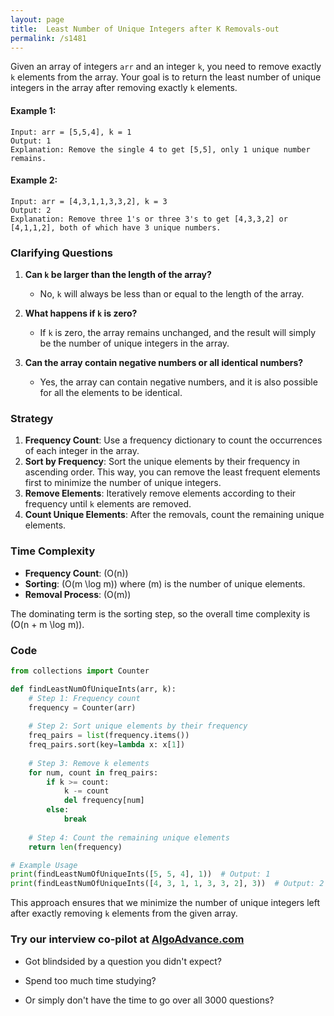 ```yaml
---
layout: page
title:  Least Number of Unique Integers after K Removals-out
permalink: /s1481
---
```


Given an array of integers `arr` and an integer `k`, you need to remove exactly `k` elements from the array. Your goal is to return the least number of unique integers in the array after removing exactly `k` elements.

#### Example 1:
```
Input: arr = [5,5,4], k = 1
Output: 1
Explanation: Remove the single 4 to get [5,5], only 1 unique number remains.
```

#### Example 2:
```
Input: arr = [4,3,1,1,3,3,2], k = 3
Output: 2
Explanation: Remove three 1's or three 3's to get [4,3,3,2] or [4,1,1,2], both of which have 3 unique numbers.
```

### Clarifying Questions
1. **Can `k` be larger than the length of the array?**
   - No, `k` will always be less than or equal to the length of the array.
   
2. **What happens if `k` is zero?**
   - If `k` is zero, the array remains unchanged, and the result will simply be the number of unique integers in the array.

3. **Can the array contain negative numbers or all identical numbers?**
   - Yes, the array can contain negative numbers, and it is also possible for all the elements to be identical.

### Strategy

1. **Frequency Count**: Use a frequency dictionary to count the occurrences of each integer in the array.
2. **Sort by Frequency**: Sort the unique elements by their frequency in ascending order. This way, you can remove the least frequent elements first to minimize the number of unique integers.
3. **Remove Elements**: Iteratively remove elements according to their frequency until `k` elements are removed.
4. **Count Unique Elements**: After the removals, count the remaining unique elements.

### Time Complexity

- **Frequency Count**: \(O(n)\)
- **Sorting**: \(O(m \log m)\) where \(m\) is the number of unique elements.
- **Removal Process**: \(O(m)\)

The dominating term is the sorting step, so the overall time complexity is \(O(n + m \log m)\).

### Code

```python
from collections import Counter

def findLeastNumOfUniqueInts(arr, k):
    # Step 1: Frequency count
    frequency = Counter(arr)
    
    # Step 2: Sort unique elements by their frequency
    freq_pairs = list(frequency.items())
    freq_pairs.sort(key=lambda x: x[1])
    
    # Step 3: Remove k elements
    for num, count in freq_pairs:
        if k >= count:
            k -= count
            del frequency[num]
        else:
            break
    
    # Step 4: Count the remaining unique elements
    return len(frequency)

# Example Usage
print(findLeastNumOfUniqueInts([5, 5, 4], 1))  # Output: 1
print(findLeastNumOfUniqueInts([4, 3, 1, 1, 3, 3, 2], 3))  # Output: 2
```

This approach ensures that we minimize the number of unique integers left after exactly removing `k` elements from the given array.


### Try our interview co-pilot at [AlgoAdvance.com](https://algoAdvance.com)

- Got blindsided by a question you didn't expect?

- Spend too much time studying?

- Or simply don't have the time to go over all 3000 questions?

